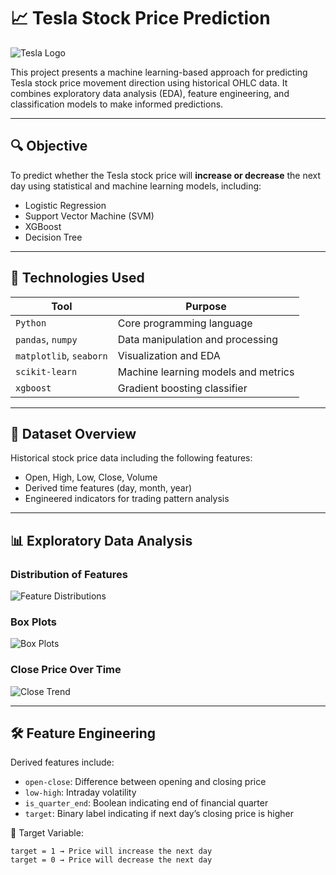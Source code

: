 # 📈 Tesla Stock Price Prediction

![Tesla Logo](https://upload.wikimedia.org/wikipedia/commons/e/e8/Tesla_logo.png)

This project presents a machine learning-based approach for predicting Tesla stock price movement direction using historical OHLC data. It combines exploratory data analysis (EDA), feature engineering, and classification models to make informed predictions.

---

## 🔍 Objective

To predict whether the Tesla stock price will **increase or decrease** the next day using statistical and machine learning models, including:
- Logistic Regression
- Support Vector Machine (SVM)
- XGBoost
- Decision Tree

---

## 🧰 Technologies Used

| Tool              | Purpose                             |
|-------------------|-------------------------------------|
| `Python`          | Core programming language           |
| `pandas`, `numpy` | Data manipulation and processing    |
| `matplotlib`, `seaborn` | Visualization and EDA        |
| `scikit-learn`    | Machine learning models and metrics |
| `xgboost`         | Gradient boosting classifier        |

---

## 📂 Dataset Overview

Historical stock price data including the following features:
- Open, High, Low, Close, Volume
- Derived time features (day, month, year)
- Engineered indicators for trading pattern analysis

---

## 📊 Exploratory Data Analysis

### Distribution of Features  
![Feature Distributions](https://drive.google.com/uc?id=YOUR_FEATURE_DIST_IMAGE_ID)

### Box Plots  
![Box Plots](https://drive.google.com/uc?id=YOUR_BOXPLOT_IMAGE_ID)

### Close Price Over Time  
![Close Trend](https://drive.google.com/uc?id=YOUR_CLOSE_PRICE_IMAGE_ID)

---

## 🛠️ Feature Engineering

Derived features include:
- `open-close`: Difference between opening and closing price
- `low-high`: Intraday volatility
- `is_quarter_end`: Boolean indicating end of financial quarter
- `target`: Binary label indicating if next day’s closing price is higher

📌 Target Variable:
```text
target = 1 → Price will increase the next day  
target = 0 → Price will decrease the next day
